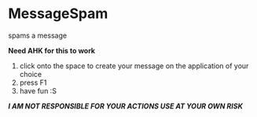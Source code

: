 # MessageSpam
spams a message

**Need AHK for this to work**

1. click onto the space to create your message on the application of your choice
2. press F1
3. have fun :S

***I AM NOT RESPONSIBLE FOR YOUR ACTIONS USE AT YOUR OWN RISK***
